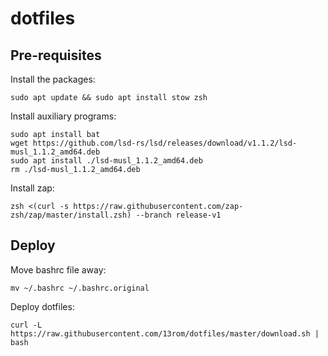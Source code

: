 # dotfiles

## Pre-requisites

Install the packages:

```shell
sudo apt update && sudo apt install stow zsh
```

Install auxiliary programs:

```shell
sudo apt install bat
wget https://github.com/lsd-rs/lsd/releases/download/v1.1.2/lsd-musl_1.1.2_amd64.deb
sudo apt install ./lsd-musl_1.1.2_amd64.deb
rm ./lsd-musl_1.1.2_amd64.deb
```

Install zap:

```shell
zsh <(curl -s https://raw.githubusercontent.com/zap-zsh/zap/master/install.zsh) --branch release-v1
```

## Deploy

Move bashrc file away:

```shell
mv ~/.bashrc ~/.bashrc.original
```

Deploy dotfiles:

```shell
curl -L https://raw.githubusercontent.com/13rom/dotfiles/master/download.sh | bash
```
